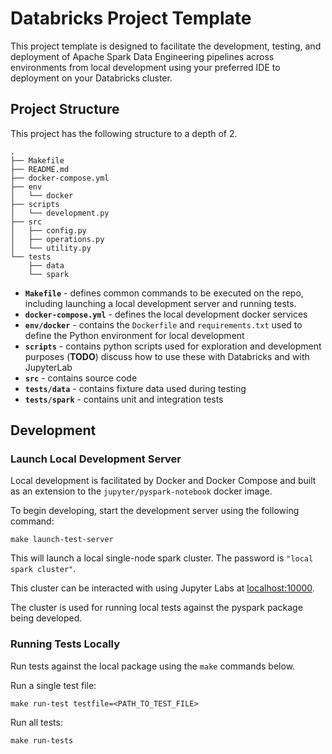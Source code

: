 # Databricks Project Template

This project template is designed to facilitate the development, testing, and deployment of Apache Spark Data Engineering pipelines across environments from local development using your preferred IDE to deployment on your Databricks cluster.

## Project Structure

This project has the following structure to a depth of 2.

```
.
├── Makefile
├── README.md
├── docker-compose.yml
├── env
│   └── docker
├── scripts
│   └── development.py
├── src
│   ├── config.py
│   ├── operations.py
│   └── utility.py
└── tests
    ├── data
    └── spark
```

- **`Makefile`** - defines common commands to be executed on the repo, including launching a local development server and running tests.
- **`docker-compose.yml`** - defines the local development docker services
- **`env/docker`** - contains the `Dockerfile` and `requirements.txt` used to define the Python environment for local development
- **`scripts`** - contains python scripts used for exploration and development purposes (**TODO**) discuss how to use these with Databricks and with JupyterLab
- **`src`** - contains source code
- **`tests/data`** - contains fixture data used during testing
- **`tests/spark`** - contains unit and integration tests


## Development

### Launch Local Development Server

Local development is facilitated by Docker and Docker Compose and built as an extension to the `jupyter/pyspark-notebook` docker image.

To begin developing, start the development server using the following command:

```
make launch-test-server
```

This will launch a local single-node spark cluster. The password is `"local spark cluster"`.

This cluster can be interacted with using Jupyter Labs at [localhost:10000](localhost:10000).

The cluster is used for running local tests against the pyspark package being developed.

### Running Tests Locally

Run tests against the local package using the `make` commands below.

Run a single test file:

```
make run-test testfile=<PATH_TO_TEST_FILE>
```

Run all tests:

```
make run-tests
```
